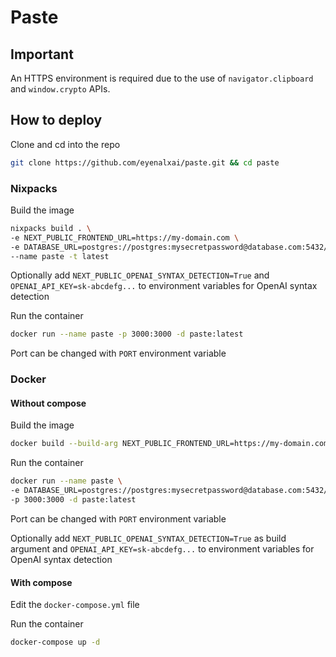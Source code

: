 # Paste

## Important
An HTTPS environment is required due to the use of `navigator.clipboard` and `window.crypto` APIs.
## How to deploy

Clone and cd into the repo

```bash
git clone https://github.com/eyenalxai/paste.git && cd paste
```

### Nixpacks

Build the image
```bash
nixpacks build . \
-e NEXT_PUBLIC_FRONTEND_URL=https://my-domain.com \
-e DATABASE_URL=postgres://postgres:mysecretpassword@database.com:5432/postgres \
--name paste -t latest
```

Optionally add `NEXT_PUBLIC_OPENAI_SYNTAX_DETECTION=True` and `OPENAI_API_KEY=sk-abcdefg...` to environment variables for OpenAI syntax detection

Run the container
```bash
docker run --name paste -p 3000:3000 -d paste:latest
```

Port can be changed with `PORT` environment variable

### Docker

#### Without compose

Build the image
```bash
docker build --build-arg NEXT_PUBLIC_FRONTEND_URL=https://my-domain.com -t paste:latest .
```

Run the container
```bash
docker run --name paste \
-e DATABASE_URL=postgres://postgres:mysecretpassword@database.com:5432/postgres \
-p 3000:3000 -d paste:latest
```

Port can be changed with `PORT` environment variable

Optionally add  `NEXT_PUBLIC_OPENAI_SYNTAX_DETECTION=True` as build argument and `OPENAI_API_KEY=sk-abcdefg...` to environment variables for OpenAI syntax detection


#### With compose

Edit the `docker-compose.yml` file

Run the container
```bash
docker-compose up -d
```

